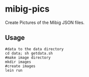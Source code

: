 # mibig-pics

Create Pictures of the Mibig JSON files.

## Usage

```
#data to the data directory
cd data; sh getdata.sh
#make image directory
mkdir images
#create images
lein run
```

